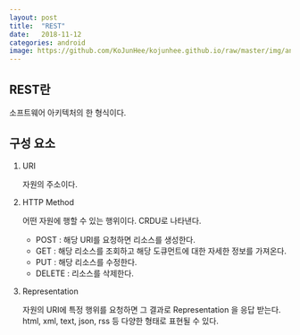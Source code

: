 ```yaml
---
layout: post
title:  "REST"
date:   2018-11-12
categories: android
image: https://github.com/KoJunHee/kojunhee.github.io/raw/master/img/android.png
---
```


## REST란

소프트웨어 아키텍처의 한 형식이다.

## 구성 요소

1. URI

   자원의 주소이다.

2. HTTP Method

   어떤 자원에 행할 수 있는 행위이다. CRDU로 나타낸다.

   - POST : 해당 URI를 요청하면 리소스를 생성한다.
   - GET : 해당 리소스를 조회하고 해당 도큐먼트에 대한 자세한 정보를 가져온다.
   - PUT : 해당 리소스를 수정한다.
   - DELETE : 리소스를 삭제한다.

3. Representation

   자원의 URI에 특정 행위를 요청하면 그 결과로 Representation 을 응답 받는다. html, xml, text, json, 
   rss 등 다양한 형태로 표현될 수 있다.